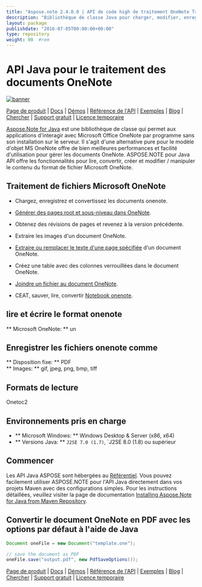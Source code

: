 ```yaml
---
title: "Aspose.note 2.4.0.0 | API de code high de traitement OneNote Traitement" 
description: "Bibliothèque de classe Java pour charger, modifier, enregistrer et convertir les formats onenote. Prend en charge les pages, les images, le texte, les tables, les pièces jointes, les balises, les tâches, les styles de texte et les hyperliens." 
layout: package
publishdate: "2016-07-05T00:00:00+00:00"
type: repository
weight: 00	#rem
---
```


# API Java pour le traitement des documents OneNote
[![banner](/res_repo/img/compress/aspose_note-for-java-banner.png)](./)

[Page de produit](https://products.aspose.com/note/java) | [Docs](https://docs.aspose.com/note/java/) | [Démos](https://products.aspose.app/note/family) | [Référence de l'API](https://apireference.aspose.com/note/java) | [Exemples](https://github.com/aspose-note/Aspose.Note-for-Java) | [Blog](https://blog.aspose.com/category/note/) | [Chercher](https://search.aspose.com/) | [Support gratuit](https://forum.aspose.com/c/note) | [Licence temporaire](https://purchase.aspose.com/temporary-license)

[Aspose.Note for Java](https://products.aspose.com/note/java) est une bibliothèque de classe qui permet aux applications d'interagir avec Microsoft Office OneNote par programme sans son installation sur le serveur. Il s'agit d'une alternative pure pour le modèle d'objet MS OneNote offre de bien meilleures performances et facilité d'utilisation pour gérer les documents OneNote. ASPOSE.NOTE pour Java API offre les fonctionnalités pour lire, convertir, créer et modifier / manipuler le contenu du format de fichier Microsoft OneNote.

## Traitement de fichiers Microsoft OneNote
- Chargez, enregistrez et convertissez les documents onenote.

- [Générer des pages root et sous-niveau dans OneNote](https://docs.aspose.com/note/java/working-with-pages/).
- Obtenez des révisions de pages et revenez à la version précédente.
- Extraire les images d'un document OneNote.

- [Extraire ou remplacer le texte d'une page spécifiée](https://docs.aspose.com/note/java/working-with-text/) d'un document OneNote.
- Créez une table avec des colonnes verrouillées dans le document OneNote.

- [Joindre un fichier au document OneNote](https://docs.aspose.com/note/java/working-with-attachments/).

- CEAT, sauver, lire, convertir [Notebook onenote](https://docs.aspose.com/note/java/working-with-onenote-notebook/).

## lire et écrire le format onenote
** Microsoft OneNote: ** un

## Enregistrer les fichiers onenote comme
** Disposition fixe: ** PDF \
** Images: ** gif, jpeg, png, bmp, tiff

## Formats de lecture
Onetoc2

## Environnements pris en charge
- ** Microsoft Windows: ** Windows Desktop & Server (x86, x64)
- ** Versions Java: ** `J2SE 7.0 (1.7)`, `J2SE 8.0 (1.8) ou supérieur

## Commencer

Les API Java ASPOSE sont hébergées au [Référentiel](https://releases.aspose.com/note/java/). Vous pouvez facilement utiliser ASPOSE.NOTE pour l'API Java directement dans vos projets Maven avec des configurations simples. Pour les instructions détaillées, veuillez visiter la page de documentation [Installing Aspose.Note for Java from Maven Repository](https://docs.aspose.com/note/java/installation/).

## Convertir le document OneNote en PDF avec les options par défaut à l'aide de Java

```java
Document oneFile = new Document("template.one");

// save the document as PDF
oneFile.save("output.pdf", new PdfSaveOptions());
```

[Page de produit](https://products.aspose.com/note/java) | [Docs](https://docs.aspose.com/note/java/) | [Démos](https://products.aspose.app/note/family) | [Référence de l'API](https://apireference.aspose.com/note/java) | [Exemples](https://github.com/aspose-note/Aspose.Note-for-Java) | [Blog](https://blog.aspose.com/category/note/) | [Chercher](https://search.aspose.com/) | [Support gratuit](https://forum.aspose.com/c/note) | [Licence temporaire](https://purchase.aspose.com/temporary-license)
